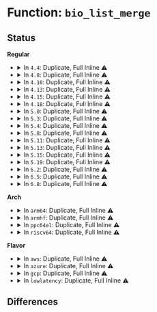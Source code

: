 # Function: <code>bio_list_merge</code>

## Status
<b>Regular</b>
<ul>
<li>
<details>
<summary>In <code>4.4</code>: Duplicate, Full Inline ⚠️</summary>

**Collision:** Static Duplication

**Inline:** Full

**Transformation:** False

**Instances:**

```
In block/bio.c (ffffffff813b03d6)
Location: include/linux/bio.h:649
Inline: True
Inline callers:
  - block/bio.c:punt_bios_to_rescuer
```
```
In drivers/block/xen-blkfront.c (ffffffff81578276)
Location: include/linux/bio.h:649
Inline: True
Inline callers:
  - drivers/block/xen-blkfront.c:blkif_recover
```
</details>
</li>
<li>
<details>
<summary>In <code>4.8</code>: Duplicate, Full Inline ⚠️</summary>

**Collision:** Static Duplication

**Inline:** Full

**Transformation:** False

**Instances:**

```
In block/bio.c (ffffffff813f3e26)
Location: include/linux/bio.h:601
Inline: True
Inline callers:
  - block/bio.c:punt_bios_to_rescuer
```
```
In drivers/block/xen-blkfront.c (ffffffff815ce24b)
Location: include/linux/bio.h:601
Inline: True
Inline callers:
  - drivers/block/xen-blkfront.c:blkfront_resume
```
</details>
</li>
<li>
<details>
<summary>In <code>4.10</code>: Duplicate, Full Inline ⚠️</summary>

**Collision:** Static Duplication

**Inline:** Full

**Transformation:** False

**Instances:**

```
In block/bio.c (ffffffff8140d6a6)
Location: include/linux/bio.h:603
Inline: True
Inline callers:
  - block/bio.c:punt_bios_to_rescuer
```
```
In drivers/block/xen-blkfront.c (ffffffff815fadff)
Location: include/linux/bio.h:603
Inline: True
Inline callers:
  - drivers/block/xen-blkfront.c:blkfront_resume
```
</details>
</li>
<li>
<details>
<summary>In <code>4.13</code>: Duplicate, Full Inline ⚠️</summary>

**Collision:** Static Duplication

**Inline:** Full

**Transformation:** False

**Instances:**

```
In block/bio.c (ffffffff8141b40b)
Location: include/linux/bio.h:622
Inline: True
Inline callers:
  - block/bio.c:punt_bios_to_rescuer
```
```
In block/blk-core.c (ffffffff81425154)
Location: include/linux/bio.h:622
Inline: True
```
```
In drivers/block/xen-blkfront.c (ffffffff8160ebc4)
Location: include/linux/bio.h:622
Inline: True
Inline callers:
  - drivers/block/xen-blkfront.c:blkfront_resume
```
</details>
</li>
<li>
<details>
<summary>In <code>4.15</code>: Duplicate, Full Inline ⚠️</summary>

**Collision:** Static Duplication

**Inline:** Full

**Transformation:** False

**Instances:**

```
In block/bio.c (ffffffff8144604a)
Location: include/linux/bio.h:626
Inline: True
Inline callers:
  - block/bio.c:punt_bios_to_rescuer
```
```
In block/blk-core.c (ffffffff8145021c)
Location: include/linux/bio.h:626
Inline: True
```
```
In drivers/block/xen-blkfront.c (ffffffff81677444)
Location: include/linux/bio.h:626
Inline: True
Inline callers:
  - drivers/block/xen-blkfront.c:blkfront_resume
```
</details>
</li>
<li>
<details>
<summary>In <code>4.18</code>: Duplicate, Full Inline ⚠️</summary>

**Collision:** Static Duplication

**Inline:** Full

**Transformation:** False

**Instances:**

```
In block/bio.c (ffffffff81478fdc)
Location: include/linux/bio.h:669
Inline: True
Inline callers:
  - block/bio.c:punt_bios_to_rescuer
```
```
In block/blk-core.c (ffffffff81483469)
Location: include/linux/bio.h:669
Inline: True
Inline callers:
  - block/blk-core.c:generic_make_request
  - block/blk-core.c:generic_make_request
  - block/blk-core.c:generic_make_request
```
```
In drivers/block/xen-blkfront.c (ffffffff816af393)
Location: include/linux/bio.h:669
Inline: True
Inline callers:
  - drivers/block/xen-blkfront.c:blkfront_resume
```
</details>
</li>
<li>
<details>
<summary>In <code>5.0</code>: Duplicate, Full Inline ⚠️</summary>

**Collision:** Static Duplication

**Inline:** Full

**Transformation:** False

**Instances:**

```
In block/bio.c (ffffffff8149723c)
Location: include/linux/bio.h:631
Inline: True
Inline callers:
  - block/bio.c:punt_bios_to_rescuer
```
```
In block/blk-core.c (ffffffff8149ec33)
Location: include/linux/bio.h:631
Inline: True
Inline callers:
  - block/blk-core.c:generic_make_request
  - block/blk-core.c:generic_make_request
  - block/blk-core.c:generic_make_request
```
```
In drivers/block/xen-blkfront.c (ffffffff816d3bc3)
Location: include/linux/bio.h:631
Inline: True
Inline callers:
  - drivers/block/xen-blkfront.c:blkfront_resume
```
</details>
</li>
<li>
<details>
<summary>In <code>5.3</code>: Duplicate, Full Inline ⚠️</summary>

**Collision:** Static Duplication

**Inline:** Full

**Transformation:** False

**Instances:**

```
In block/bio.c (ffffffff814c4b84)
Location: include/linux/bio.h:627
Inline: True
Inline callers:
  - block/bio.c:punt_bios_to_rescuer
```
```
In block/blk-core.c (ffffffff814ccd31)
Location: include/linux/bio.h:627
Inline: True
```
```
In block/blk-cgroup.c (0)
Location: include/linux/bio.h:627
Inline: True
```
```
In drivers/block/xen-blkfront.c (ffffffff8170f693)
Location: include/linux/bio.h:627
Inline: True
Inline callers:
  - drivers/block/xen-blkfront.c:blkfront_resume
```
</details>
</li>
<li>
<details>
<summary>In <code>5.4</code>: Duplicate, Full Inline ⚠️</summary>

**Collision:** Static Duplication

**Inline:** Full

**Transformation:** False

**Instances:**

```
In block/bio.c (ffffffff814dda2a)
Location: include/linux/bio.h:628
Inline: True
Inline callers:
  - block/bio.c:punt_bios_to_rescuer
```
```
In block/blk-core.c (ffffffff814e5f61)
Location: include/linux/bio.h:628
Inline: True
```
```
In block/blk-cgroup.c (0)
Location: include/linux/bio.h:628
Inline: True
```
```
In drivers/block/xen-blkfront.c (ffffffff81733993)
Location: include/linux/bio.h:628
Inline: True
Inline callers:
  - drivers/block/xen-blkfront.c:blkfront_resume
```
</details>
</li>
<li>
<details>
<summary>In <code>5.8</code>: Duplicate, Full Inline ⚠️</summary>

**Collision:** Static Duplication

**Inline:** Full

**Transformation:** False

**Instances:**

```
In block/bio.c (ffffffff8153d3c3)
Location: include/linux/bio.h:618
Inline: True
Inline callers:
  - block/bio.c:punt_bios_to_rescuer
```
```
In block/blk-core.c (ffffffff81545198)
Location: include/linux/bio.h:618
Inline: True
```
```
In block/blk-cgroup.c (ffffffff81569b2d)
Location: include/linux/bio.h:618
Inline: True
Inline callers:
  - block/blk-cgroup.c:blkg_async_bio_workfn
```
```
In drivers/block/xen-blkfront.c (ffffffff817f0cef)
Location: include/linux/bio.h:618
Inline: True
Inline callers:
  - drivers/block/xen-blkfront.c:blkfront_resume
```
</details>
</li>
<li>
<details>
<summary>In <code>5.11</code>: Duplicate, Full Inline ⚠️</summary>

**Collision:** Static Duplication

**Inline:** Full

**Transformation:** False

**Instances:**

```
In block/bio.c (ffffffff81559ed3)
Location: include/linux/bio.h:620
Inline: True
Inline callers:
  - block/bio.c:punt_bios_to_rescuer
```
```
In block/blk-core.c (ffffffff81561621)
Location: include/linux/bio.h:620
Inline: True
Inline callers:
  - block/blk-core.c:__submit_bio_noacct
  - block/blk-core.c:__submit_bio_noacct
  - block/blk-core.c:__submit_bio_noacct
```
```
In block/blk-cgroup.c (ffffffff815843f0)
Location: include/linux/bio.h:620
Inline: True
Inline callers:
  - block/blk-cgroup.c:blkg_async_bio_workfn
```
```
In drivers/block/xen-blkfront.c (ffffffff818055ff)
Location: include/linux/bio.h:620
Inline: True
Inline callers:
  - drivers/block/xen-blkfront.c:blkfront_resume
```
</details>
</li>
<li>
<details>
<summary>In <code>5.13</code>: Duplicate, Full Inline ⚠️</summary>

**Collision:** Static Duplication

**Inline:** Full

**Transformation:** False

**Instances:**

```
In block/bio.c (ffffffff815627e3)
Location: include/linux/bio.h:623
Inline: True
Inline callers:
  - block/bio.c:punt_bios_to_rescuer
```
```
In block/blk-core.c (ffffffff81569d8b)
Location: include/linux/bio.h:623
Inline: True
Inline callers:
  - block/blk-core.c:__submit_bio_noacct
  - block/blk-core.c:__submit_bio_noacct
  - block/blk-core.c:__submit_bio_noacct
```
```
In block/blk-cgroup.c (ffffffff8158b1e5)
Location: include/linux/bio.h:623
Inline: True
Inline callers:
  - block/blk-cgroup.c:blkg_async_bio_workfn
```
```
In drivers/block/xen-blkfront.c (ffffffff817ea1af)
Location: include/linux/bio.h:623
Inline: True
Inline callers:
  - drivers/block/xen-blkfront.c:blkfront_resume
```
</details>
</li>
<li>
<details>
<summary>In <code>5.15</code>: Duplicate, Full Inline ⚠️</summary>

**Collision:** Static Duplication

**Inline:** Full

**Transformation:** False

**Instances:**

```
In block/bio.c (ffffffff815c6503)
Location: include/linux/bio.h:584
Inline: True
Inline callers:
  - block/bio.c:punt_bios_to_rescuer
```
```
In block/blk-core.c (ffffffff815cd708)
Location: include/linux/bio.h:584
Inline: True
Inline callers:
  - block/blk-core.c:__submit_bio_noacct
  - block/blk-core.c:__submit_bio_noacct
  - block/blk-core.c:__submit_bio_noacct
```
```
In block/blk-cgroup.c (ffffffff815f01e5)
Location: include/linux/bio.h:584
Inline: True
Inline callers:
  - block/blk-cgroup.c:blkg_async_bio_workfn
```
```
In drivers/block/xen-blkfront.c (ffffffff818768df)
Location: include/linux/bio.h:584
Inline: True
Inline callers:
  - drivers/block/xen-blkfront.c:blkfront_resume
```
</details>
</li>
<li>
<details>
<summary>In <code>5.19</code>: Duplicate, Full Inline ⚠️</summary>

**Collision:** Static Duplication

**Inline:** Full

**Transformation:** False

**Instances:**

```
In block/bio.c (ffffffff816712e0)
Location: include/linux/bio.h:577
Inline: True
Inline callers:
  - block/bio.c:punt_bios_to_rescuer
```
```
In block/blk-core.c (ffffffff81678d85)
Location: include/linux/bio.h:577
Inline: True
Inline callers:
  - block/blk-core.c:__submit_bio_noacct
  - block/blk-core.c:__submit_bio_noacct
  - block/blk-core.c:__submit_bio_noacct
```
```
In block/blk-cgroup.c (ffffffff816a12f8)
Location: include/linux/bio.h:577
Inline: True
Inline callers:
  - block/blk-cgroup.c:blkg_async_bio_workfn
```
```
In drivers/block/xen-blkfront.c (ffffffff819beaa2)
Location: include/linux/bio.h:577
Inline: True
Inline callers:
  - drivers/block/xen-blkfront.c:blkfront_resume
```
</details>
</li>
<li>
<details>
<summary>In <code>6.2</code>: Duplicate, Full Inline ⚠️</summary>

**Collision:** Static Duplication

**Inline:** Full

**Transformation:** False

**Instances:**

```
In block/bio.c (ffffffff8172ca80)
Location: include/linux/bio.h:577
Inline: True
Inline callers:
  - block/bio.c:punt_bios_to_rescuer
```
```
In block/blk-core.c (ffffffff81735225)
Location: include/linux/bio.h:577
Inline: True
Inline callers:
  - block/blk-core.c:__submit_bio_noacct
  - block/blk-core.c:__submit_bio_noacct
  - block/blk-core.c:__submit_bio_noacct
```
```
In block/blk-cgroup.c (ffffffff81760128)
Location: include/linux/bio.h:577
Inline: True
Inline callers:
  - block/blk-cgroup.c:blkg_async_bio_workfn
```
```
In drivers/block/xen-blkfront.c (ffffffff81b341e5)
Location: include/linux/bio.h:577
Inline: True
Inline callers:
  - drivers/block/xen-blkfront.c:blkfront_resume
```
</details>
</li>
<li>
<details>
<summary>In <code>6.5</code>: Duplicate, Full Inline ⚠️</summary>

**Collision:** Static Duplication

**Inline:** Full

**Transformation:** False

**Instances:**

```
In block/bio.c (ffffffff81768e00)
Location: include/linux/bio.h:590
Inline: True
Inline callers:
  - block/bio.c:punt_bios_to_rescuer
```
```
In block/blk-core.c (ffffffff8177179f)
Location: include/linux/bio.h:590
Inline: True
Inline callers:
  - block/blk-core.c:__submit_bio_noacct
  - block/blk-core.c:__submit_bio_noacct
  - block/blk-core.c:__submit_bio_noacct
```
```
In block/blk-cgroup.c (ffffffff8179f258)
Location: include/linux/bio.h:590
Inline: True
Inline callers:
  - block/blk-cgroup.c:blkg_async_bio_workfn
```
```
In drivers/block/xen-blkfront.c (ffffffff81b876d5)
Location: include/linux/bio.h:590
Inline: True
Inline callers:
  - drivers/block/xen-blkfront.c:blkfront_resume
```
</details>
</li>
<li>
<details>
<summary>In <code>6.8</code>: Duplicate, Full Inline ⚠️</summary>

**Collision:** Static Duplication

**Inline:** Full

**Transformation:** False

**Instances:**

```
In block/bio.c (ffffffff817aae30)
Location: include/linux/bio.h:605
Inline: True
Inline callers:
  - block/bio.c:punt_bios_to_rescuer
```
```
In block/blk-core.c (ffffffff817b3adf)
Location: include/linux/bio.h:605
Inline: True
Inline callers:
  - block/blk-core.c:__submit_bio_noacct
  - block/blk-core.c:__submit_bio_noacct
  - block/blk-core.c:__submit_bio_noacct
```
```
In block/blk-cgroup.c (ffffffff817e2d28)
Location: include/linux/bio.h:605
Inline: True
Inline callers:
  - block/blk-cgroup.c:blkg_async_bio_workfn
```
```
In drivers/block/xen-blkfront.c (ffffffff81bdb585)
Location: include/linux/bio.h:605
Inline: True
Inline callers:
  - drivers/block/xen-blkfront.c:blkfront_resume
```
</details>
</li>
</ul>
<b>Arch</b>
<ul>
<li>
<details>
<summary>In <code>arm64</code>: Duplicate, Full Inline ⚠️</summary>

**Collision:** Static Duplication

**Inline:** Full

**Transformation:** False

**Instances:**

```
In block/bio.c (ffff8000105db4dc)
Location: include/linux/bio.h:628
Inline: True
Inline callers:
  - block/bio.c:punt_bios_to_rescuer
```
```
In block/blk-core.c (ffff8000105e3538)
Location: include/linux/bio.h:628
Inline: True
```
```
In block/blk-cgroup.c (0)
Location: include/linux/bio.h:628
Inline: True
```
```
In drivers/block/xen-blkfront.c (ffff8000109283dc)
Location: include/linux/bio.h:628
Inline: True
Inline callers:
  - drivers/block/xen-blkfront.c:blkfront_resume
```
</details>
</li>
<li>
<details>
<summary>In <code>armhf</code>: Duplicate, Full Inline ⚠️</summary>

**Collision:** Static Duplication

**Inline:** Full

**Transformation:** False

**Instances:**

```
In block/bio.c (c07876c0)
Location: include/linux/bio.h:628
Inline: True
Inline callers:
  - block/bio.c:punt_bios_to_rescuer
```
```
In block/blk-core.c (c079083c)
Location: include/linux/bio.h:628
Inline: True
Inline callers:
  - block/blk-core.c:generic_make_request
  - block/blk-core.c:generic_make_request
  - block/blk-core.c:generic_make_request
```
```
In block/blk-cgroup.c (c07b6294)
Location: include/linux/bio.h:628
Inline: True
Inline callers:
  - block/blk-cgroup.c:blkg_async_bio_workfn
```
</details>
</li>
<li>
<details>
<summary>In <code>ppc64el</code>: Duplicate, Full Inline ⚠️</summary>

**Collision:** Static Duplication

**Inline:** Full

**Transformation:** False

**Instances:**

```
In block/bio.c (c00000000076a57c)
Location: include/linux/bio.h:628
Inline: True
Inline callers:
  - block/bio.c:punt_bios_to_rescuer
```
```
In block/blk-core.c (c000000000776e4c)
Location: include/linux/bio.h:628
Inline: True
```
```
In block/blk-cgroup.c (0)
Location: include/linux/bio.h:628
Inline: True
```
</details>
</li>
<li>
<details>
<summary>In <code>riscv64</code>: Duplicate, Full Inline ⚠️</summary>

**Collision:** Static Duplication

**Inline:** Full

**Transformation:** False

**Instances:**

```
In block/bio.c (ffffffe00041da50)
Location: include/linux/bio.h:628
Inline: True
Inline callers:
  - block/bio.c:punt_bios_to_rescuer
```
```
In block/blk-core.c (ffffffe0004250a6)
Location: include/linux/bio.h:628
Inline: True
```
```
In block/blk-cgroup.c (0)
Location: include/linux/bio.h:628
Inline: True
```
</details>
</li>
</ul>
<b>Flavor</b>
<ul>
<li>
<details>
<summary>In <code>aws</code>: Duplicate, Full Inline ⚠️</summary>

**Collision:** Static Duplication

**Inline:** Full

**Transformation:** False

**Instances:**

```
In block/bio.c (ffffffff814d600a)
Location: include/linux/bio.h:628
Inline: True
Inline callers:
  - block/bio.c:punt_bios_to_rescuer
```
```
In block/blk-core.c (ffffffff814de541)
Location: include/linux/bio.h:628
Inline: True
```
```
In block/blk-cgroup.c (0)
Location: include/linux/bio.h:628
Inline: True
```
```
In drivers/block/xen-blkfront.c (ffffffff816f9993)
Location: include/linux/bio.h:628
Inline: True
Inline callers:
  - drivers/block/xen-blkfront.c:blkfront_resume
```
</details>
</li>
<li>
<details>
<summary>In <code>azure</code>: Duplicate, Full Inline ⚠️</summary>

**Collision:** Static Duplication

**Inline:** Full

**Transformation:** False

**Instances:**

```
In block/bio.c (ffffffff814c6a2a)
Location: include/linux/bio.h:628
Inline: True
Inline callers:
  - block/bio.c:punt_bios_to_rescuer
```
```
In block/blk-core.c (ffffffff814ceee1)
Location: include/linux/bio.h:628
Inline: True
```
```
In block/blk-cgroup.c (0)
Location: include/linux/bio.h:628
Inline: True
```
</details>
</li>
<li>
<details>
<summary>In <code>gcp</code>: Duplicate, Full Inline ⚠️</summary>

**Collision:** Static Duplication

**Inline:** Full

**Transformation:** False

**Instances:**

```
In block/bio.c (ffffffff814d209a)
Location: include/linux/bio.h:628
Inline: True
Inline callers:
  - block/bio.c:punt_bios_to_rescuer
```
```
In block/blk-core.c (ffffffff814da5d1)
Location: include/linux/bio.h:628
Inline: True
```
```
In block/blk-cgroup.c (0)
Location: include/linux/bio.h:628
Inline: True
```
```
In drivers/block/xen-blkfront.c (ffffffff81726e53)
Location: include/linux/bio.h:628
Inline: True
Inline callers:
  - drivers/block/xen-blkfront.c:blkfront_resume
```
</details>
</li>
<li>
<details>
<summary>In <code>lowlatency</code>: Duplicate, Full Inline ⚠️</summary>

**Collision:** Static Duplication

**Inline:** Full

**Transformation:** False

**Instances:**

```
In block/bio.c (ffffffff814eab4a)
Location: include/linux/bio.h:628
Inline: True
Inline callers:
  - block/bio.c:punt_bios_to_rescuer
```
```
In block/blk-core.c (ffffffff814f32c5)
Location: include/linux/bio.h:628
Inline: True
```
```
In block/blk-cgroup.c (0)
Location: include/linux/bio.h:628
Inline: True
```
```
In drivers/block/xen-blkfront.c (ffffffff817422a3)
Location: include/linux/bio.h:628
Inline: True
Inline callers:
  - drivers/block/xen-blkfront.c:blkfront_resume
```
</details>
</li>
</ul>

## Differences
